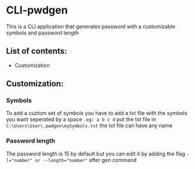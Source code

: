 # CLI-pwdgen

This is a CLI application that generates password with a customizable symbols and password length

## List of contents:
- Customization

## Customization:
### Symbols
To add a cuztom set of symbols you have to add a txt file with the symbols you want seperated by a space `.eg: a b c d`
put the txt file in `C:\Users\User\.pwdgen\mySymbols.txt` the txt file can have any name

### Password length
The password length is 15 by default but you can edit it by adding the flag `-l="number" or --length="number"` after gen command

